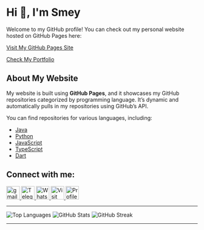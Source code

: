 # Hi 👋, I'm Smey

Welcome to my GitHub profile! You can check out my personal website hosted on GitHub Pages here:

[Visit My GitHub Pages Site](https://smey09.github.io/Smey09/)

[Check My Portfolio](https://my-portfolio-gold-mu-11.vercel.app/)

## About My Website

My website is built using **GitHub Pages**, and it showcases my GitHub repositories categorized by programming language. It’s dynamic and automatically pulls in my repositories using GitHub’s API.

You can find repositories for various languages, including:

- [Java](https://github.com/smey09?tab=repositories&q=&type=public&language=java)
- [Python](https://github.com/smey09?tab=repositories&q=&type=public&language=python)
- [JavaScript](https://github.com/smey09?tab=repositories&q=&type=public&language=javascript)
- [TypeScript](https://github.com/smey09?tab=repositories&q=&type=public&language=typeScript)
- [Dart](https://github.com/smey09?tab=repositories&q=&type=public&language=dart)

## Connect with me:
<div>
  <a href="mailto:roemreaksmey7@gmail.com" target="_blank">
    <img src="https://img.shields.io/static/v1?message=Gmail&logo=gmail&label=&color=D14836&logoColor=white&labelColor=&style=for-the-badge" height="35" alt="gmail logo" />
  </a>
  <a href="https://t.me/smey_addvance" target="_blank">
    <img src="https://img.shields.io/static/v1?message=Telegram&logo=telegram&label=&color=2CA5E0&logoColor=white&labelColor=&style=for-the-badge" height="35" alt="Telegram logo" />
  </a>
  <a href="https://wa.me/+85599608096" target="_blank">
    <img src="https://img.shields.io/static/v1?message=Whatsapp&logo=whatsapp&label=&color=25D366&logoColor=white&labelColor=&style=for-the-badge" height="35" alt="WhatsApp logo" />
  </a>
  <a href="https://smey09.github.io/roemreaksmey.github.io/?fbclid=IwAR0QN--YdGpFwFAJlGLzFakta0yJpNKvjfcUXNPdLTvpzgYr2meBe6F0zuY" target="_blank">
    <img src="https://img.shields.io/static/v1?message=Visit%20Site&logo=github&label=&color=blue&logoColor=white&labelColor=&style=for-the-badge" height="35" alt="Visit Site" />
  </a>
  <img alt="Profile view count" height="35" src="https://komarev.com/ghpvc/?username=smey09&color=1877F2&style=for-the-badge" />
</div>

---

![Top Languages](https://github-readme-stats.vercel.app/api/top-langs/?username=smey09&layout=compact&show_icons=true&locale=en&langs_count=12)
![GitHub Stats](https://github-readme-stats.vercel.app/api?username=smey09&show_icons=true&locale=en)
![GitHub Streak](https://github-readme-streak-stats.herokuapp.com/?user=smey09)

---
